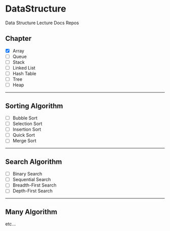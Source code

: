 # DataStructure
Data Structure Lecture Docs Repos

## Chapter

- [x] Array
- [ ] Queue
- [ ] Stack
- [ ] Linked List
- [ ] Hash Table
- [ ] Tree
- [ ] Heap

---

## Sorting Algorithm

- [ ] Bubble Sort
- [ ] Selection Sort
- [ ] Insertion Sort
- [ ] Quick Sort
- [ ] Merge Sort

---

## Search Algorithm

- [ ] Binary Search
- [ ] Sequential Search
- [ ] Breadth-First Search
- [ ] Depth-First Search

---

## Many Algorithm

etc...
